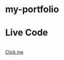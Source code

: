 # my-portfolio
<h1>Live Code</h1><br>
<a href="https://deepakptl99.github.io/my-portfolio/">Click me</a>
